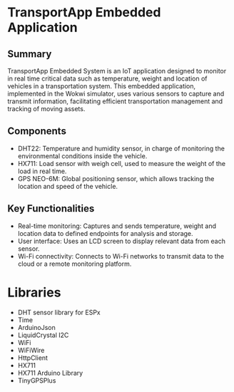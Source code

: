 # TransportApp Embedded Application

## Summary
TransportApp Embedded System is an IoT application designed to monitor in real time critical data such as temperature, weight and location of vehicles in a transportation system. This embedded application, implemented in the Wokwi simulator, uses various sensors to capture and transmit information, facilitating efficient transportation management and tracking of moving assets.

## Components
- DHT22: Temperature and humidity sensor, in charge of monitoring the environmental conditions inside the vehicle.
- HX711: Load sensor with weigh cell, used to measure the weight of the load in real time.
- GPS NEO-6M: Global positioning sensor, which allows tracking the location and speed of the vehicle.

## Key Functionalities
- Real-time monitoring: Captures and sends temperature, weight and location data to defined endpoints for analysis and storage.
- User interface: Uses an LCD screen to display relevant data from each sensor.
- Wi-Fi connectivity: Connects to Wi-Fi networks to transmit data to the cloud or a remote monitoring platform.

# Libraries
- DHT sensor library for ESPx
- Time
- ArduinoJson
- LiquidCrystal I2C
- WiFi
- WiFiWire
- HttpClient
- HX711
- HX711 Arduino Library
- TinyGPSPlus
